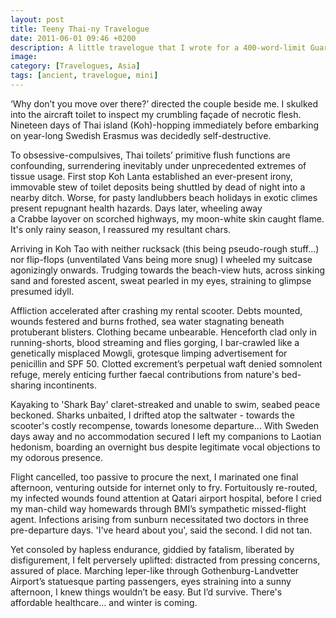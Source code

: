 ```yaml
---
layout: post
title: Teeny Thai-ny Travelogue
date: 2011-06-01 09:46 +0200
description: A little travelogue that I wrote for a 400-word-limit Guardian Travel Writing competition. It didn't win.
image: 
category: [Travelogues, Asia]
tags: [ancient, travelogue, mini]
---
```

‘Why don’t you move over there?’ directed the couple beside me. I skulked into the aircraft toilet to inspect my crumbling façade of necrotic flesh. Nineteen days of Thai island (Koh)-hopping immediately before embarking on year-long Swedish Erasmus was decidedly self-destructive.

To obsessive-compulsives, Thai toilets’ primitive flush functions are confounding, surrendering inevitably under unprecedented extremes of tissue usage. First stop Koh Lanta established an ever-present irony, immovable stew of toilet deposits being shuttled by dead of night into a nearby ditch. Worse, for pasty landlubbers beach holidays in exotic climes present repugnant health hazards. Days later, wheeling away a Crabbe layover on scorched highways, my moon-white skin caught flame. It's only rainy season, I reassured my resultant chars.

Arriving in Koh Tao with neither rucksack (this being pseudo-rough stuff...) nor flip-flops (unventilated Vans being more snug) I wheeled my suitcase agonizingly onwards. Trudging towards the beach-view huts, across sinking sand and forested ascent, sweat pearled in my eyes, straining to glimpse presumed idyll.

Affliction accelerated after crashing my rental scooter. Debts mounted, wounds festered and burns frothed, sea water stagnating beneath protuberant blisters. Clothing became unbearable. Henceforth clad only in running-shorts, blood streaming and flies gorging, I bar-crawled like a genetically misplaced Mowgli, grotesque limping advertisement for penicillin and SPF 50. Clotted excrement’s perpetual waft denied somnolent refuge, merely enticing further faecal contributions from nature's bed-sharing incontinents.

Kayaking to 'Shark Bay' claret-streaked and unable to swim, seabed peace beckoned. Sharks unbaited, I drifted atop the saltwater - towards the scooter's costly recompense, towards lonesome departure... With Sweden days away and no accommodation secured I left my companions to Laotian hedonism, boarding an overnight bus despite legitimate vocal objections to my odorous presence.

Flight cancelled, too passive to procure the next, I marinated one final afternoon, venturing outside for internet only to fry. Fortuitously re-routed, my infected wounds found attention at Qatari airport hospital, before I cried my man-child way homewards through BMI’s sympathetic missed-flight agent. Infections arising from sunburn necessitated two doctors in three pre-departure days. 'I've heard about you', said the second. I did not tan.

Yet consoled by hapless endurance, giddied by fatalism, liberated by disfigurement, I felt perversely uplifted: distracted from pressing concerns, assured of place. Marching leper-like through Gothenburg-Landvetter Airport’s statuesque parting passengers, eyes straining into a sunny afternoon, I knew things wouldn’t be easy. But I’d survive. There's affordable healthcare... and winter is coming.
